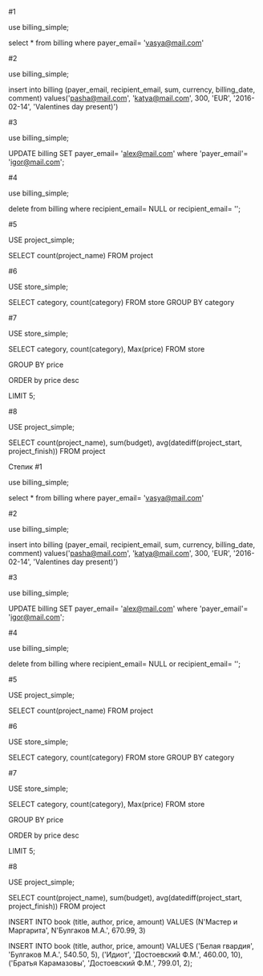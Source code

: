  

#1

use billing_simple;

select * from billing where payer_email= 'vasya@mail.com'

#2

use billing_simple;

insert into billing (payer_email, recipient_email, sum, currency, billing_date, comment) values('pasha@mail.com', 'katya@mail.com', 300, 'EUR', '2016-02-14', 'Valentines day present)')

#3

use billing_simple;

UPDATE billing SET payer_email= 'alex@mail.com' where 'payer_email'= 'igor@mail.com';

#4

use billing_simple;

delete from billing where recipient_email= NULL or recipient_email= '';

#5

USE project_simple;

SELECT count(project_name) FROM project

#6

USE store_simple;

SELECT category, count(category) FROM store GROUP BY category

#7

USE store_simple;

SELECT category, count(category), Max(price) FROM store

GROUP BY price

ORDER by price desc

LIMIT 5;

#8

USE project_simple;

SELECT count(project_name), sum(budget), avg(datediff(project_start, project_finish)) FROM project




Степик
#1

use billing_simple;

select * from billing where payer_email= 'vasya@mail.com'

#2

use billing_simple;

insert into billing (payer_email, recipient_email, sum, currency, billing_date, comment) values('pasha@mail.com', 'katya@mail.com', 300, 'EUR', '2016-02-14', 'Valentines day present)')

#3

use billing_simple;

UPDATE billing SET payer_email= 'alex@mail.com' where 'payer_email'= 'igor@mail.com';

#4

use billing_simple;

delete from billing where recipient_email= NULL or recipient_email= '';

#5

USE project_simple;

SELECT count(project_name) FROM project

#6

USE store_simple;

SELECT category, count(category) FROM store GROUP BY category

#7

USE store_simple;

SELECT category, count(category), Max(price) FROM store

GROUP BY price

ORDER by price desc

LIMIT 5;

#8

USE project_simple;

SELECT count(project_name), sum(budget), avg(datediff(project_start, project_finish)) FROM project

INSERT INTO book (title, author, price, amount)
VALUES (N'Мастер и Маргарита', N'Булгаков М.А.', 670.99, 3)

INSERT INTO book (title, author, price, amount)
VALUES ('Белая гвардия', 'Булгаков М.А.', 540.50, 5),
('Идиот', 'Достоевский Ф.М.', 460.00, 10),
('Братья Карамазовы', 'Достоевский Ф.М.', 799.01, 2);
